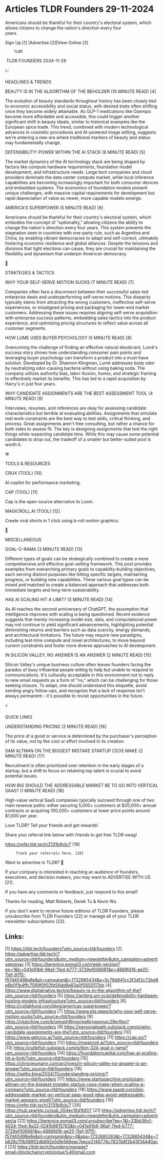 # Articles TLDR Founders 29-11-2024

Americans should be thankful for their country's electoral system,
which allows citizens to change the nation's direction every four
years. ‌ ‌ ‌ ‌ ‌ ‌ ‌ ‌ ‌ ‌ ‌ ‌ ‌ ‌ ‌ ‌ ‌ ‌ ‌ ‌ ‌ ‌ ‌ ‌ ‌ ‌  ‌ ‌ ‌ ‌ ‌ ‌ ‌ ‌ ‌ ‌ ‌ ‌ ‌ ‌ ‌ ‌ ‌ ‌ ‌ ‌ ‌ ‌ ‌ ‌ ‌ ‌ 


 Sign Up [1] |Advertise [2]|View Online [3] 

		TLDR 

 TLDR FOUNDERS 2024-11-29

📈 

HEADLINES & TRENDS

 BEAUTY IS IN THE ALGORITHM OF THE BEHOLDER (10 MINUTE READ) [4] 

 The evolution of beauty standards throughout history has been closely
tied to economic accessibility and social status, with desired traits
often shifting once they become widely attainable. As GLP-1
medications like Ozempic become more affordable and accessible, this
could trigger another significant shift in beauty ideals, similar to
historical examples like the European spice trade. This trend,
combined with modern technological advances in cosmetic procedures and
AI-powered image editing, suggests we're entering a new era where
traditional markers of beauty and status may fundamentally change. 

 DEFENSIBILITY: POWER WITHIN THE AI STACK (8 MINUTE READ) [5] 

 The market dynamics of the AI technology stack are being shaped by
factors like compute hardware requirements, foundation model
development, and infrastructure needs. Large tech companies and cloud
providers dominate the data center compute market, while local
inference capabilities are becoming increasingly important for both
consumer devices and embedded systems. The economics of foundation
models present unique challenges, with massive capital requirements
for development but rapid depreciation of value as newer, more capable
models emerge. 

 AMERICA'S SUPERPOWER (5 MINUTE READ) [6] 

 Americans should be thankful for their country's electoral system,
which embodies the concept of "optionality," allowing citizens the
ability to change the nation's direction every four years. This system
prevents the stagnation seen in countries with one-party rule, such as
Argentina and China, by enabling vibrant democracies to adapt and
self-correct, ultimately fostering economic resilience and global
alliances. Despite the tensions and divisions that tight elections can
cause, they are crucial for maintaining the flexibility and dynamism
that underpin American democracy. 

🧠 

STRATEGIES & TACTICS

 WHY YOUR SELF-SERVE MOTION SUCKS (7 MINUTE READ) [7] 

 Companies often face a disconnect between their successful sales-led
enterprise deals and underperforming self-serve motions. This
disparity typically stems from attracting the wrong customers,
ineffective self-serve experiences, or misaligned pricing and
packaging for lower-end market customers. Addressing these issues
requires aligning self-serve acquisition with enterprise success
patterns, embedding sales tactics into the product experience, and
optimizing pricing structures to reflect value across all customer
segments. 

 HOW LUME USES BUYER PSYCHOLOGY (5 MINUTE READ) [8] 

 Overcoming the challenge of finding an effective natural deodorant,
Lumē's success story shows how understanding consumer pain points and
leveraging buyer psychology can transform a product into a must-have
solution. Developed by Dr. Shannon Klingman, Lumē addresses body odor
by neutralizing odor-causing bacteria without using baking soda. The
company utilizes authority bias, labor illusion, humor, and strategic
framing to effectively market its benefits. This has led to a rapid
acquisition by Harry's in just four years. 

 WHY CANDIDATE ASSIGNMENTS ARE THE BEST ASSESSMENT TOOL (4 MINUTE
READ) [9] 

 Interviews, resumes, and references are okay for assessing candidate
characteristics but terrible at evaluating abilities. Assignments that
simulate real work constraints are the best way to test skills,
critical thinking, and process. Great assignments aren't free
consulting, but rather a chance for both sides to assess fit. The key
is designing assignments that test the right things while respecting
candidate time. While this may cause some potential candidates to drop
out, the tradeoff of a smaller but better-suited pool is worth it. 

⚒️ 

TOOLS & RESOURCES

 CRUX (TOOL) [10] 

 AI copilot for performance marketing. 

 CAP (TOOL) [11] 

 Cap is the open-source alternative to Loom. 

 MAGICROLL.AI (TOOL) [12] 

 Create viral shorts in 1 click using b-roll motion graphics. 

🎁 

MISCELLANEOUS

 GOAL-O-RAMA (3 MINUTE READ) [13] 

 Different types of goals can be strategically combined to create a
more comprehensive and effective goal-setting framework. This post
provides examples from overarching primary goals to
capability-building objectives, each serving distinct purposes like
hitting specific targets, maintaining progress, or building new
capabilities. These various goal types can be mixed and matched to
create a balanced approach that addresses both immediate targets and
long-term sustainability. 

 HAS AI SCALING HIT A LIMIT? (5 MINUTE READ) [14] 

 As AI reaches the second anniversary of ChatGPT, the assumption that
intelligence improves with scaling is being questioned. Recent
evidence suggests that merely increasing model size, data, and
computational power may not continue to yield significant
advancements, highlighting potential diminishing returns and barriers
such as data scarcity, energy demands, and architectural limitations.
The future may require new paradigms, including test-time compute and
novel architectures, to move beyond current constraints and foster
more diverse approaches to AI development. 

 IN SILICON VALLEY, NO ANSWER IS AN ANSWER (2 MINUTE READ) [15] 

 Silicon Valley's unique business culture often leaves founders facing
the paradox of busy influential people willing to help but unable to
respond to communications. It's culturally acceptable in this
environment not to reply to new email requests as a form of "no,"
which can be challenging for those seeking closure. To adapt, one
should understand this etiquette, avoid sending angry follow-ups, and
recognize that a lack of response isn't always permanent - it's
possible to revisit opportunities in the future. 

⚡ 

QUICK LINKS

 UNDERSTANDING PRICING (2 MINUTE READ) [16] 

 The price of a good or service is determined by the purchaser's
perception of its value, not by the cost or effort involved in its
creation. 

 SAM ALTMAN ON THE BIGGEST MISTAKE STARTUP CEOS MAKE (2 MINUTE READ)
[17] 

 Recruitment is often prioritized over retention in the early stages
of a startup, but a shift to focus on retaining top talent is crucial
to avoid potential issues. 

 HOW BIG SHOULD THE ADDRESSABLE MARKET BE TO GO INTO VERTICAL SAAS? (1
MINUTE READ) [18] 

 High-value vertical SaaS companies typically succeed through one of
two main revenue paths: either securing 5,000+ customers at $20,000+
annual contracts or acquiring 100,000+ customers at lower price points
around $1,000 per year. 

Love TLDR? Tell your friends and get rewards!

 Share your referral link below with friends to get free TLDR swag! 

 https://refer.tldr.tech/2131b9cb/7 [19] 

		 Track your referrals here. [20] 

Want to advertise in TLDR? 📰

 If your company is interested in reaching an audience of founders,
executives, and decision makers, you may want to ADVERTISE WITH US
[21]. 

 If you have any comments or feedback, just respond to this email! 

Thanks for reading, 
Matt Roberts, Derek Tu & Kevin Wu 

If you don't want to receive future editions of TLDR Founders, please
unsubscribe from TLDR Founders [22] or manage all of your TLDR
newsletter subscriptions [23]. 

 

Links:
------
[1] https://tldr.tech/founders?utm_source=tldrfounders
[2] https://advertise.tldr.tech/?utm_source=tldrfounders&utm_medium=newsletter&utm_campaign=advertisetopnav
[3] https://berenice.eomail3.com/web-version?ep=1&lc=041e91b6-96a1-11ed-b777-3729ef006681&p=4889fd16-ae25-11ef-97f5-f57d40498e8e&pt=campaign&t=1732885434&s=5c78d941cc3f2df2c72bd8e6b0f1b4ffc7069f0f02fb56dd8e83a0f5850117bb
[4] https://www.digitalnative.tech/p/beauty-is-in-the-algorithm-of-the?utm_source=tldrfounders
[5] https://writing.snr.vc/p/defensibility-hardware-hosting-models-infrastructure?utm_source=tldrfounders
[6] https://collabfund.com/blog/americas-superpower/?utm_source=tldrfounders
[7] https://www.plg.news/p/why-your-self-serve-motion-sucks?utm_source=tldrfounders
[8] https://ckarchive.com/b/xmuph6hrgxmq6irnppvnqc29erlllsn?utm_source=tldrfounders
[9] https://personalmath.substack.com/p/why-candidate-assignments-are-the?utm_source=tldrfounders
[10] https://www.getcrux.ai/?utm_source=tldrfounders
[11] https://cap.so/?utm_source=tldrfounders
[12] https://magicroll.ai/?utm_source=tldrfounders
[13] https://cutlefish.substack.com/p/tbm-324-goal-o-rama?utm_source=tldrfounders
[14] https://foundationcapital.com/has-ai-scaling-hit-a-limit/?utm_source=tldrfounders
[15] https://chrisneumann.com/archives/in-silicon-valley-no-answer-is-an-answer?utm_source=tldrfounders
[16] https://seths.blog/2024/11/understanding-pricing/?utm_source=tldrfounders
[17] https://www.startuparchive.org/p/sam-altman-on-the-biggest-mistake-startup-ceos-make-when-scaling-a-company?utm_source=tldrfounders
[18] https://www.saastr.com/big-addressable-market-go-vertical-saas-good-idea-avoid-addressable-market-appears-small/?utm_source=tldrfounders
[19] https://refer.tldr.tech/2131b9cb/7
[20] https://hub.sparklp.co/sub_054ec16d1fd1/7
[21] https://advertise.tldr.tech/?utm_source=tldrfounders&utm_medium=newsletter&utm_campaign=advertisecta
[22] https://berenice.eomail3.com/unsubscribe?ep=1&l=33bb36cf-4024-11ed-9a32-0241b9615763&lc=041e91b6-96a1-11ed-b777-3729ef006681&p=4889fd16-ae25-11ef-97f5-f57d40498e8e&pt=campaign&pv=4&spa=1732885263&t=1732885434&s=7b628c111b58952db892e5dfe568eac7eece2146774c7837b8f2b43f34440acf
[23] https://tldr.tech/founders/manage?email=blockchaincryptologue%40gmail.com